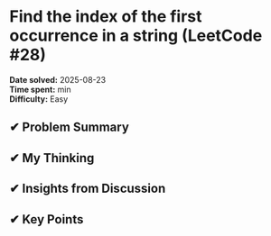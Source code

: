 # Find the index of the first occurrence in a string (LeetCode #28)

**Date solved:** 2025-08-23   
**Time spent:**  min  
**Difficulty:** Easy  

## ✔︎ Problem Summary


## ✔︎ My Thinking


## ✔︎ Insights from Discussion


## ✔︎ Key Points